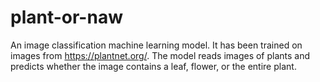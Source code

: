 # plant-or-naw

An image classification machine learning model. It has been trained on images from https://plantnet.org/. The model reads images of plants and predicts whether the image contains a leaf, flower, or the entire plant.
